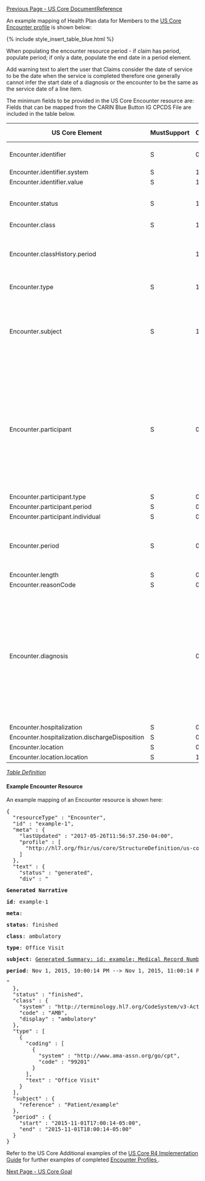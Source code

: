 <!-- USCoreEncounter.md {% comment %}
*****************************************************************************************
*                            WARNING: DO NOT EDIT THIS FILE                             *
*                                                                                       *
* This file is generated by SUSHI. Any edits you make to this file will be overwritten. *
*                                                                                       *
* To change the contents of this file, edit the original source file at:                *
* ig-data/input/pagecontent/USCoreEncounter.md                                          *
*****************************************************************************************
{% endcomment %} -->
[Previous Page - US Core DocumentReference](USCoreDocumentReference.html)

An example mapping of Health Plan data for Members to the [US Core Encounter profile](http://hl7.org/fhir/us/core/StructureDefinition-us-core-encounter.html) is shown below:

{% include style_insert_table_blue.html %}


When populating the encounter resource period - if claim has period, populate period; if only a date, populate the end date in a period element.

Add warning text to alert the user that Claims consider the date of service to be the date when the service is completed therefore one generally cannot infer the start date of a diagnosis or the encounter to be the same as the service date of a line item.


The minimum fields to be provided in the US Core Encounter resource are:
Fields that can be mapped from the CARIN Blue Button IG CPCDS File are included in the table below.

| US Core Element                                | MustSupport | Cardinality | CARIN-BB Element                                 | CPCDS Element Mapping                                                                                                                                                                                               |
|------------------------------------------------|-------------|-------------|--------------------------------------------------|---------------------------------------------------------------------------------------------------------------------------------------------------------------------------------------------------------------------|
| Encounter.identifier                           |      S      |     0..*    | ExplanationOfBenefit.identifier                  | [{"35":"Payer claim unique identifier"}]                                                                                                                                                                            |
| Encounter.identifier.system                    |      S      |     1..1    |                                                  |                                                                                                                                                                                                                     |
| Encounter.identifier.value                     |      S      |     1..1    |                                                  |                                                                                                                                                                                                                     |
| Encounter.status                               |      S      |     1..1    | ExplanationOfBenefit.status                      | [{"140":"Claim processing status code<br>"}]                                                                                                                                                                        |
| Encounter.class                                |      S      |     1..1    |                                                  |                                                                                                                                                                                                                     |
| Encounter.classHistory.period                  |             |     1..1    | ExplanationOfBenefit.supportingInfo.timingPeriod | [{"18, 19":"Member Admission Date<br>Member Discharge Date"}                                                                                                                                                        |
| Encounter.type                                 |      S      |     1..*    |                                                  | [{"16":"Claim type"}]                                                                                                                                                                                               |
| Encounter.subject                              |      S      |     1..1    | ExplanationOfBenefit.patient                     | [{"Ref (1)":"Member id"}, {"Ref (109)":"Patient account number"}, {"Ref (110)":"Medical record number"}                                                                                                             |
| Encounter.participant                          |      S      |     0..*    | ExplanationOfBenefit.careTeam.provider           | [{"Ref (93, 96, 98, 99, 173)":"Provider attending, PCP, operating, refering and supervising NPIs"}, {"Ref (166, 169, 182, 171, 174)":"Provider attending, PCP, operating, refering and supervising names"}          |
| Encounter.participant.type                     |      S      |     0..*    |                                                  |                                                                                                                                                                                                                     |
| Encounter.participant.period                   |      S      |     0..1    |                                                  |                                                                                                                                                                                                                     |
| Encounter.participant.individual               |      S      |     0..1    |                                                  |                                                                                                                                                                                                                     |
| Encounter.period                               |      S      |     0..1    | ExplanationOfBenefit.supportingInfo.timingPeriod | [{"18, 19":"Member Admission Date<br>Member Discharge Date"}                                                                                                                                                        |
| Encounter.length                               |      S      |     0..1    |                                                  |                                                                                                                                                                                                                     |
| Encounter.reasonCode                           |      S      |     0..*    |                                                  |                                                                                                                                                                                                                     |
| Encounter.diagnosis                            |             |     0..*    | ExplanationOfBenefit.supportingInfo.code         | [{"33, 32, 113":"Claim diagnosis related group (DRG), including the code system, the DRG version and the code value"}, {"21, 22, 23, 30, 31, 145":"Diagnosis Code, Description"}, {"28, 29":"Present on admission"} |
| Encounter.hospitalization                      |      S      |     0..1    |                                                  |                                                                                                                                                                                                                     |
| Encounter.hospitalization.dischargeDisposition |      S      |     0..1    |                                                  |                                                                                                                                                                                                                     |
| Encounter.location                             |      S      |     0..*    |                                                  |                                                                                                                                                                                                                     |
| Encounter.location.location                    |      S      |     1..1    |                                                  |                                                                                                                                                                                                                     |

<i>[Table Definition](index.html#mapping-adjudicated-claims-information-to-clinical-resources)</i>


#### Example Encounter Resource

An example mapping of an Encounter resource is shown here:

<pre>
{
  "resourceType" : "Encounter",
  "id" : "example-1",
  "meta" : {
    "lastUpdated" : "2017-05-26T11:56:57.250-04:00",
    "profile" : [
      "http://hl7.org/fhir/us/core/StructureDefinition/us-core-encounter"
    ]
  },
  "text" : {
    "status" : "generated",
    "div" : "<div xmlns=\"http://www.w3.org/1999/xhtml\"><p><b>Generated Narrative</b></p><p><b>id</b>: example-1</p><p><b>meta</b>: </p><p><b>status</b>: finished</p><p><b>class</b>: <span title=\"{http://terminology.hl7.org/CodeSystem/v3-ActCode AMB}\">ambulatory</span></p><p><b>type</b>: <span title=\"Codes: {http://www.ama-assn.org/go/cpt 99201}\">Office Visit</span></p><p><b>subject</b>: <a href=\"Patient-example.html\">Generated Summary: id: example; Medical Record Number = 1032702 (USUAL); active; Amy V. Shaw , Amy V. Baxter ; ph: 555-555-5555(HOME), amy.shaw@example.com; gender: female; birthDate: 1987-02-20</a></p><p><b>period</b>: Nov 1, 2015, 10:00:14 PM --&gt; Nov 1, 2015, 11:00:14 PM</p></div>"
  },
  "status" : "finished",
  "class" : {
    "system" : "http://terminology.hl7.org/CodeSystem/v3-ActCode",
    "code" : "AMB",
    "display" : "ambulatory"
  },
  "type" : [
    {
      "coding" : [
        {
          "system" : "http://www.ama-assn.org/go/cpt",
          "code" : "99201"
        }
      ],
      "text" : "Office Visit"
    }
  ],
  "subject" : {
    "reference" : "Patient/example"
  },
  "period" : {
    "start" : "2015-11-01T17:00:14-05:00",
    "end" : "2015-11-01T18:00:14-05:00"
  }
}
</pre>


Refer to the US Core Additional examples of the [US Core R4 Implementation Guide](http://hl7.org/fhir/us/core/index.html) for further examples of completed [Encounter Profiles ](http://hl7.org/fhir/us/core/StructureDefinition-us-core-encounter.html).




[Next Page - US Core Goal](USCoreGoal.html)
